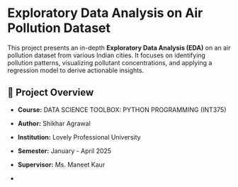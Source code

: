 # Exploratory Data Analysis on Air Pollution Dataset

This project presents an in-depth **Exploratory Data Analysis (EDA)** on an air pollution dataset from various Indian cities. It focuses on identifying pollution patterns, visualizing pollutant concentrations, and applying a regression model to derive actionable insights.

## 📌 Project Overview

- **Course:** DATA SCIENCE TOOLBOX: PYTHON PROGRAMMING (INT375)
- **Author:** Shikhar Agrawal
- **Institution:** Lovely Professional University
- **Semester:** January - April 2025
- **Supervisor:** Ms. Maneet Kaur

- 
